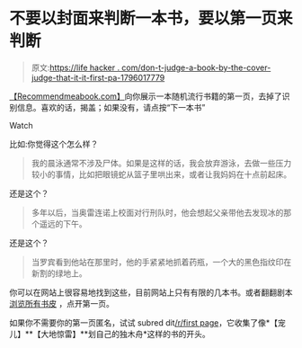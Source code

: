 # 不要以封面来判断一本书，要以第一页来判断

> 原文:[https://life hacker . com/don-t-judge-a-book-by-the-cover-judge-that-it-it-first-pa-1796017779](https://lifehacker.com/dont-judge-a-book-by-its-cover-judge-it-by-its-first-pa-1796017779)

[【Recommendmeabook.com】](http://www.recommendmeabook.com/)向你展示一本随机流行书籍的第一页，去掉了识别信息。喜欢的话，揭盖；如果没有，请点按“下一本书”

Watch

比如:你觉得这个怎么样？

> 我的晨泳通常不涉及尸体。如果是这样的话，我会放弃游泳，去做一些压力较小的事情，比如把眼镜蛇从篮子里哄出来，或者让我妈妈在十点前起床。

还是这个？

> 多年以后，当奥雷连诺上校面对行刑队时，他会想起父亲带他去发现冰的那个遥远的下午。

还是这个？

> 当罗宾看到他站在那里时，他的手紧紧地抓着药瓶，一个大的黑色指纹印在新割的绿地上。

你可以在网站上很容易地找到这些，目前网站上只有有限的几本书。或者翻翻剧本 [浏览所有书皮](http://www.recommendmeabook.com/covers) ，点开第一页。

如果你不需要你的第一页匿名，试试 subred dit[/r/first page](https://www.reddit.com/r/firstpage/)，它收集了像*【宠儿】**【大地惊雷】**划自己的独木舟*这样的书的开头。